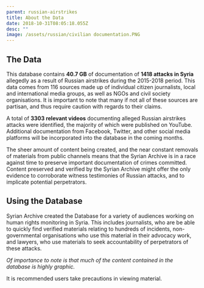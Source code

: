 ```yaml
---
parent: russian-airstrikes
title: About the Data
date: 2018-10-31T08:05:18.055Z
desc: ""
image: /assets/russian/civilian documentation.PNG
---
```


## The Data
This database contains **40.7 GB** of documentation of **1418 attacks in Syria** allegedly as a result of Russian airstrikes during the 2015-2018 period. This data comes from 116 sources made up of individual citizen journalists, local and international media groups, as well as NGOs and civil society organisations. It is important to note that many if not all of these sources are partisan, and thus require caution with regards to their claims.

A total of **3303 relevant videos** documenting alleged Russian airstrikes attacks were identified, the majority of which were published on YouTube. Additional documentation from Facebook, Twitter, and other social media platforms will be incorporated into the database in the coming months.

The sheer amount of content being created, and the near constant removals of materials from public channels means that the Syrian Archive is in a race against time to preserve important documentation of crimes committed. Content preserved and verified by the Syrian Archive might offer the only evidence to corroborate witness testimonies of Russian attacks, and to implicate potential perpetrators.

## Using the Database
Syrian Archive created the Database for a variety of audiences working on human rights monitoring in Syria. This includes journalists, who are be able to quickly find verified materials relating to hundreds of incidents, non-governmental organisations who use this material in their advocacy work, and lawyers, who use materials to seek accountability of perpetrators of these attacks.

*Of importance to note is that much of the content contained in the database is highly graphic.*

It is recommended users take precautions in viewing material.

